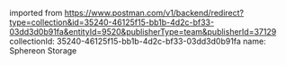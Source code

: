imported from https://www.postman.com/v1/backend/redirect?type=collection&id=35240-46125f15-bb1b-4d2c-bf33-03dd3d0b91fa&entityId=9520&publisherType=team&publisherId=37129
collectionId: 35240-46125f15-bb1b-4d2c-bf33-03dd3d0b91fa
name: Sphereon Storage